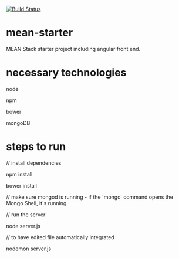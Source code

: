 [![Build Status](https://drone.io/github.com/learnjswithabe/mean-starter/status.png)](https://drone.io/github.com/learnjswithabe/mean-starter/latest)

mean-starter
============

MEAN Stack starter project including angular front end.

necessary technologies
======================

node

npm

bower

mongoDB

steps to run
============

// install dependencies

npm install

bower install

// make sure mongod is running - if the 'mongo' command opens the Mongo Shell, it's running

// run the server

node server.js

// to have edited file automatically integrated

nodemon server.js
 
